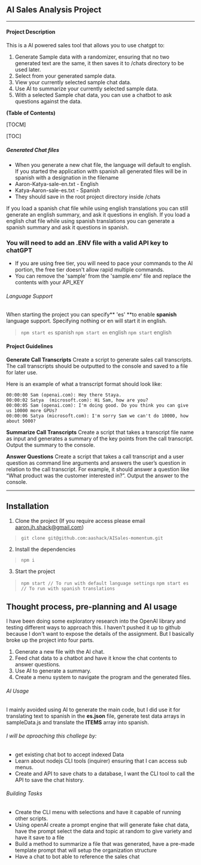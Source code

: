 ## AI Sales Analysis Project

------------

#### Project Description

This is a AI powered sales tool that allows you to use chatgpt to:
1. Generate Sample data with a randomizer, ensuring that no two generated text are the same, it then saves it to /chats directory to be used later.
1. Select from your generated sample data.
1. View your currently selected sample chat data.
1. Use AI to summarize your currently selected sample data.
1. With a selected Sample chat data, you can use a chatbot to ask questions against the data.



**(Table of Contents)**

[TOCM]

[TOC]


##### Generated Chat files

- When you generate a new chat file, the language will default to english. If you started the application with spanish all generated files will be in spanish with a designation in the filename
- Aaron-Katya-sale-en.txt - English
- Katya-Aaron-sale-es.txt - Spanish
- They should save in the root project directory inside /chats

If you load a spanish chat file while using english translations you can still generate an english summary, and ask it questions in english. If you load a english chat file while using spanish translations you can generate a spanish summary and ask it questions in spanish.


### You will need to add an .ENV file with a valid API key to chatGPT

- If you are using free tier, you will need to pace your commands to the AI portion, the free tier doesn't allow rapid multiple commands.
- You can remove the 'sample' from the 'sample.env' file and replace the contents with your API_KEY

###### Language Support

When starting the project you can specify** 'es' **to enable **spanish** language support. Specifying nothing or en will start it in english.

>`npm start es` spanish
>`npm start en` english
>`npm start` english

#### Project Guidelines

**Generate Call Transcripts**
Create a script to generate sales call transcripts. The call transcripts should be outputted to the console and saved to a file for later use.

Here is an example of what a transcript format should look like:

    00:00:00 Sam (openai.com): Hey there Staya.
    00:00:02 Satya  (microsoft.com): Hi Sam, how are you?
    00:00:05 Sam (openai.com): I'm doing good. Do you think you can give us 10000 more GPUs?
    00:00:06 Satya (microsoft.com): I'm sorry Sam we can't do 10000, how about 5000?

**Summarize Call Transcripts**
Create a script that takes a transcript file name as input and generates a summary of the key points from the call transcript. Output the summary to the console.

**Answer Questions**
Create a script that takes a call transcript and a user question as command line arguments and answers the user’s question in relation to the call transcript. For example, it should answer a question like “What product was the customer interested in?”. Output the answer to the console.

------------

## Installation

1) Clone the project (If you require access please email aaron.jh.shack@gmail.com)
>`git clone git@github.com:aashack/AISales-momentum.git`

2) Install the dependencies
>`npm i`

3) Start the project
>`npm start // To run with default language settings`
>`npm start es // To run with spanish translations` 

## Thought process, pre-planning and AI usage

I have been doing some exploratory research into the OpenAI library and testing different ways to approach this. I haven't pushed it up to github because I don't want to expose the details of the assignment. But I basically broke up the project into four parts.

1) Generate a new file with the AI chat.
2) Feed chat data to a chatbot and have it know the chat contents to answer questions.
3) Use AI to generate a summary.
4) Create a menu system to navigate the program and the generated files.

###### AI Usage

I mainly avoided using AI to generate the main code, but I did use it for translating text to spanish in the **es.json** file, generate test data arrays in sampleData.js and translate the **ITEMS** array into spanish.

###### I will be aproaching this challege by:

- get existing chat bot to accept indexed Data
- Learn about nodejs CLI tools (inquirer) ensuring that I can access sub menus.
- Create and API to save chats to a database, I want the CLI tool to call the API to save the chat history.

###### Building Tasks
- Create the CLI menu with selections and have it capable of running other scripts.
- Using openAI create a prompt engine that will generate fake chat data, have the prompt select the data and topic at random to give variety and have it save to a file
- Build a method to summarize a file that was generated, have a pre-made template prompt that will setup the organization structure
- Have a chat to bot able to reference the sales chat
